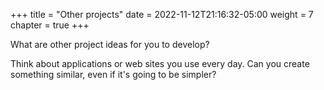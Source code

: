 +++
title = "Other projects"
date = 2022-11-12T21:16:32-05:00
weight = 7
chapter = true
+++


What are other project ideas for you to develop?

Think about applications or web sites you use every day.
Can you create something similar, even if it's going to be simpler?

